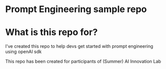 # Prompt Engineering sample repo

# What is this repo for?
I've created this repo to help devs get started with prompt engineering using openAI sdk

This repo has been created for participants of (Summer) AI Innovation Lab
